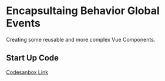 # Encapsultaing Behavior Global Events

Creating some reusable and more complex Vue Components.

## Start Up Code

[Codesanbox Link](https://codesandbox.io/s/n4qolyr42m?from-embed)
